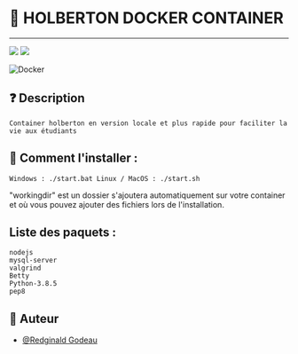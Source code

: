 # 🐋  HOLBERTON DOCKER CONTAINER
----------------------------------
<p><img src="https://img.shields.io/badge/Linux-FCC624?style=for-the-badge&logo=linux&logoColor=black">
<img src="https://img.shields.io/badge/Ubuntu-E95420?style=for-the-badge&logo=ubuntu&logoColor=white"><p>

![Docker](https://img.shields.io/badge/docker-%230db7ed.svg?style=for-the-badge&logo=docker&logoColor=white)

## ❓ Description
    Container holberton en version locale et plus rapide pour faciliter la vie aux étudiants

## 📝 Comment l'installer :
``
    Windows :
        ./start.bat
    Linux / MacOS :
        ./start.sh
``

"workingdir" est un dossier s'ajoutera automatiquement sur votre container et où vous pouvez ajouter des fichiers lors de l'installation.

## Liste des paquets :
    nodejs
    mysql-server
    valgrind
    Betty
    Python-3.8.5
    pep8

## 👦 Auteur

- [@Redginald Godeau](https://github.com/RedginaldGodeau)
